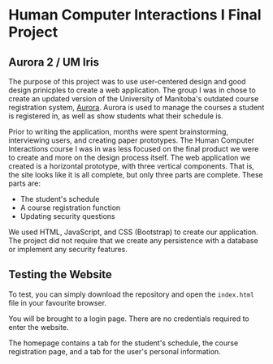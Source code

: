 # Human Computer Interactions I Final Project
## Aurora 2 / UM Iris

The purpose of this project was to use user-centered design and good design prinicples to create a web application. The group I was in chose to create an updated version of the University of Manitoba's outdated course registration system, [Aurora](https://aurora.umanitoba.ca). Aurora is used to manage the courses a student is registered in, as well as show students what their schedule is.

Prior to writing the application, months were spent brainstorming, interviewing users, and creating paper prototypes. The Human Computer Interactions course I was in was less focused on the final product we were to create and more on the design process itself. The web application we created is a horizontal prototype, with three vertical components. That is, the site looks like it is all complete, but only three parts are complete. These parts are:

- The student's schedule
- A course registration function
- Updating security questions

We used HTML, JavaScript, and CSS (Bootstrap) to create our application. The project did not require that we create any persistence with a database or implement any security features.

## Testing the Website
To test, you can simply download the repository and open the `index.html` file in your favourite browser.

You will be brought to a login page. There are no credentials required to enter the website.

The homepage contains a tab for the student's schedule, the course registration page, and a tab for the user's personal information.
